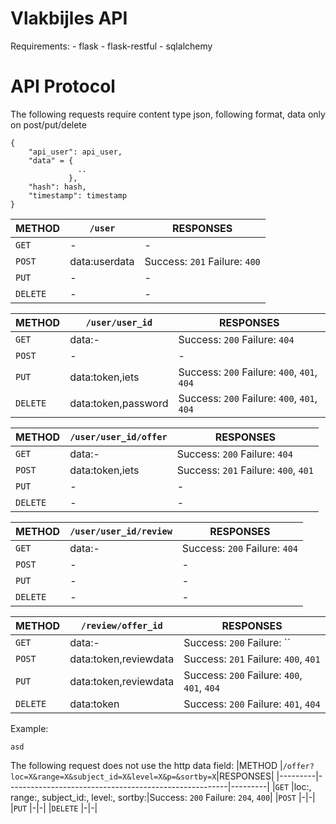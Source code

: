 Vlakbijles API
===================

Requirements:
    - flask
    - flask-restful
    - sqlalchemy

# API Protocol
The following requests require content type json, following format, data only on post/put/delete

```
{
    "api_user": api_user,
    "data" = {
               ..
             },
    "hash": hash,
    "timestamp": timestamp
}
```

|METHOD   |`/user`|RESPONSES|
|---------|-------|---------|
|`GET`    |-|-|
|`POST`   |data:userdata|Success: `201` Failure: `400`|
|`PUT`    |-|-|
|`DELETE` |-|-|

|METHOD   |`/user/user_id`|RESPONSES|
|---------|---------------|---------|
|`GET`    |data:-|Success: `200` Failure: `404`|
|`POST`   |-|-|
|`PUT`    |data:token,iets|Success: `200` Failure: `400`, `401`, `404`|
|`DELETE` |data:token,password|Success: `200` Failure: `400`, `401`, `404`|

|METHOD   |`/user/user_id/offer`|RESPONSES|
|---------|---------------------|---------|
|`GET`    |data:-|Success: `200` Failure: `404`|
|`POST`   |data:token,iets|Success: `201` Failure: `400`, `401`|
|`PUT`    |-|-|
|`DELETE` |-|-|

|METHOD   |`/user/user_id/review`|RESPONSES|
|---------|----------------------|---------|
|`GET`    |data:-|Success: `200` Failure: `404`|
|`POST`   |-|-|
|`PUT`    |-|-|
|`DELETE` |-|-|

|METHOD   |`/review/offer_id`|RESPONSES|
|---------|------------------|---------|
|`GET`    |data:-|Success: `200` Failure: ``|
|`POST`   |data:token,reviewdata|Success: `201` Failure: `400`, `401`|
|`PUT`    |data:token,reviewdata|Success: `200` Failure: `400`, `401`, `404`|
|`DELETE` |data:token|Success: `200` Failure: `401`, `404`|

Example:
```
asd
```

The following request does not use the http data field:
|METHOD   |`/offer?loc=X&range=X&subject_id=X&level=X&p=&sortby=X`|RESPONSES|
|---------|-------------------------------------------------------|---------|
|`GET`    |loc:, range:, subject_id:, level:, sortby:|Success: `200` Failure: `204`, `400`|
|`POST`   |-|-|
|`PUT`    |-|-|
|`DELETE` |-|-|
